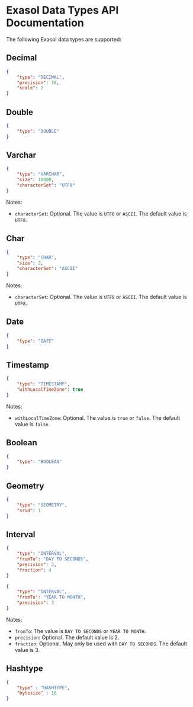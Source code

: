 # Exasol Data Types API Documentation

The following Exasol data types are supported:

## Decimal

```json
{
    "type": "DECIMAL",
    "precision": 18,
    "scale": 2
}
```

## Double

```json
{
    "type": "DOUBLE"
}
```

## Varchar

```json
{
    "type": "VARCHAR",
    "size": 10000,
    "characterSet": "UTF8"
}
```

Notes:

* `characterSet`: Optional. The value is `UTF8` or `ASCII`. The default value is `UTF8`.

## Char

```json
{
    "type": "CHAR",
    "size": 3,
    "characterSet": "ASCII"
}
```

Notes:

* `characterSet`: Optional. The value is `UTF8` or `ASCII`. The default value is `UTF8`.

## Date

```json
{
    "type": "DATE"
}
```

## Timestamp

```json
{
    "type": "TIMESTAMP",
    "withLocalTimeZone": true
}
```

Notes:

* `withLocalTimeZone`: Optional. The value is `true` or `false`. The default value is `false`.

## Boolean

```json
{
    "type": "BOOLEAN"
}
```

## Geometry

```json
{
    "type": "GEOMETRY",
    "srid": 1
}
```

## Interval

```json
{
    "type": "INTERVAL",
    "fromTo": "DAY TO SECONDS",
    "precision": 3,
    "fraction": 4
}
```

```json
{
    "type": "INTERVAL",
    "fromTo": "YEAR TO MONTH",
    "precision": 3
}
```

Notes:

* `fromTo`: The value is `DAY TO SECONDS` or `YEAR TO MONTH`.
* `precision`: Optional. The default value is 2.
* `fraction`: Optional. May only be used with `DAY TO SECONDS`. The default value is 3.

## Hashtype

```json
{
    "type" : "HASHTYPE",
    "bytesize" : 16
}
```
